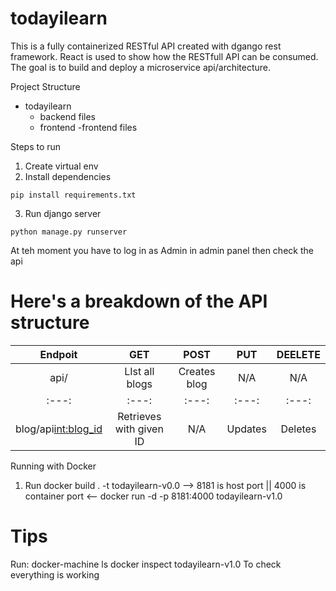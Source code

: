 # todayilearn
This is a fully containerized RESTful API created with dgango rest framework. React is used to show how the RESTfull API can be consumed.
 The goal is to build and deploy a microservice api/architecture. 

Project Structure
   - todayilearn
      - backend files
      - frontend
        -frontend files

Steps to run
1. Create virtual env 
2. Install dependencies
``` 
pip install requirements.txt
```
3. Run django server
```
python manage.py runserver
```

At teh moment you have to log in as Admin in admin panel then check the api

# Here's a breakdown of the API structure
| Endpoit             | GET           |           POST           | PUT      |  DEELETE
| :---:               | :---:                    | :---:         |:---:     | :---: 
| api/                | LIst all blogs           | Creates blog  | N/A      | N/A
| :---:               | :---:                    | :---:         |:---:     | :---: 
| blog/api<int:blog_id>|Retrieves with given ID  | N/A           |    Updates      | Deletes



Running with Docker
1. Run
docker build . -t todayilearn-v0.0
--> 8181 is host port  || 4000 is container port <--
docker run -d -p 8181:4000 todayilearn-v1.0




# Tips
Run:
docker-machine ls
docker inspect todayilearn-v1.0
To check everything is working
